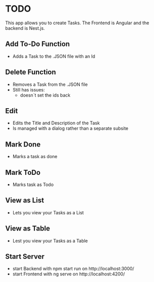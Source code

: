 # TODO
This app allows you to create Tasks. The Frontend is Angular and the backend is Nest.js. 

## Add To-Do Function
  - Adds a Task to the .JSON file with an Id

## Delete Function  
  - Removes a Task from the .JSON file
  - Still has issues:
    - doesn`t set the ids back

## Edit
  - Edits the Title and Description of the Task
  - Is managed with a dialog rather than a separate subsite

## Mark Done
  - Marks a task as done

## Mark ToDo
  - Marks task as Todo
  
## View as List
  - Lets you view your Tasks as a List

## View as Table
  - Lest you view your Tasks as a Table

## Start Server
  - start Backend with npm start run on http://localhost:3000/
  - start Frontend with ng serve on http://localhost:4200/
